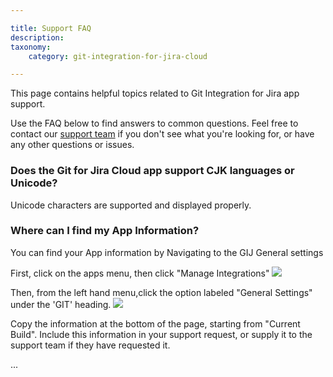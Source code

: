 ```yaml
---

title: Support FAQ
description:
taxonomy:
    category: git-integration-for-jira-cloud

---
```


This page contains helpful topics related to Git Integration for Jira app support.

Use the FAQ below to find answers to common questions.  Feel free to contact our [support team](https://help.gitkraken.com/git-integration-for-jira-cloud/gij-cloud-contact-support/) if you don't see what you're looking for, or have any other questions or issues.


### Does the Git for Jira Cloud app support CJK languages or Unicode?

Unicode characters are supported and displayed properly.

### Where can I find my App Information?

You can find your App information by Navigating to the GIJ General settings

First, click on the apps menu, then click "Manage Integrations"
![](/wp-content/uploads/App-Information1.png)

Then, from the left hand menu,click the option labeled "General Settings" under the 'GIT' heading.
![](/wp-content/uploads/App-Information2.png)

Copy the information at the bottom of the page, starting from "Current Build". Include this information in your support request, or supply it to the support team if they have requested it.

...
